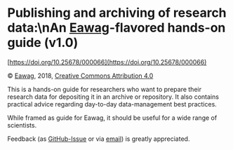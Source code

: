 # Publishing and archiving of research data:\nAn [Eawag](https://eawag.ch)-flavored hands-on guide (v1.0)

[https://doi.org/10.25678/000066](https://doi.org/10.25678/000066)

© [Eawag](https://eawag.ch), 2018,
[Creative Commons Attribution 4.0](https://creativecommons.org/licenses/by/4.0/)

This is a hands-on guide for researchers who want to prepare their
research data for depositing it in an archive or repository. It also
contains practical advice regarding day-to-day data-management best
practices.

While framed as guide for Eawag, it should be useful for a wide range
of scientists.

Feedback (as
[GitHub-Issue](https://github.com/eawag-rdm/researchdata_archiving_guide/issues)
or via [email](mailto:rdm@eawag.ch)) is greatly appreciated.


